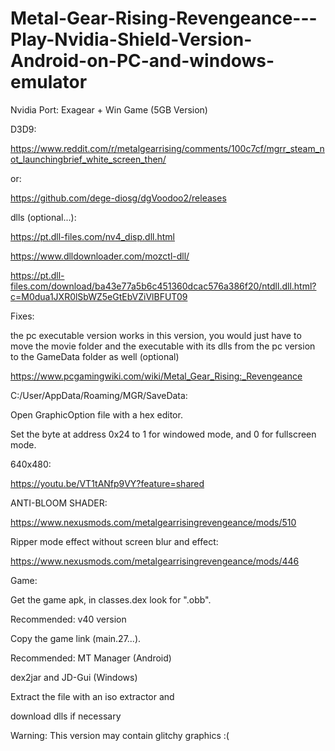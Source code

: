 # Metal-Gear-Rising-Revengeance---Play-Nvidia-Shield-Version-Android-on-PC-and-windows-emulator

Nvidia Port: Exagear + Win Game (5GB Version)


D3D9:

https://www.reddit.com/r/metalgearrising/comments/100c7cf/mgrr_steam_not_launchingbrief_white_screen_then/

or:

https://github.com/dege-diosg/dgVoodoo2/releases

dlls (optional...):

https://pt.dll-files.com/nv4_disp.dll.html

https://www.dlldownloader.com/mozctl-dll/

https://pt.dll-files.com/download/ba43e77a5b6c451360dcac576a386f20/ntdll.dll.html?c=M0dua1JXR0lSbWZ5eGtEbVZiVlBFUT09

Fixes:

the pc executable version works in this version, you would just have to move the movie folder and the executable with its dlls from the pc version to the GameData folder as well (optional)

https://www.pcgamingwiki.com/wiki/Metal_Gear_Rising:_Revengeance

C:/User/AppData/Roaming/MGR/SaveData:

Open GraphicOption file with a hex editor.

Set the byte at address 0x24 to 1 for windowed mode, and 0 for fullscreen mode.

640x480:

https://youtu.be/VT1tANfp9VY?feature=shared

ANTI-BLOOM SHADER:

https://www.nexusmods.com/metalgearrisingrevengeance/mods/510

Ripper mode effect without screen blur and effect:

https://www.nexusmods.com/metalgearrisingrevengeance/mods/446

Game:

Get the game apk, in classes.dex look for ".obb".

Recommended: v40 version

Copy the game link (main.27...).

Recommended:  MT Manager (Android)

dex2jar and JD-Gui (Windows)

Extract the file with an iso extractor and

download dlls if necessary

Warning: This version may contain glitchy graphics :(
